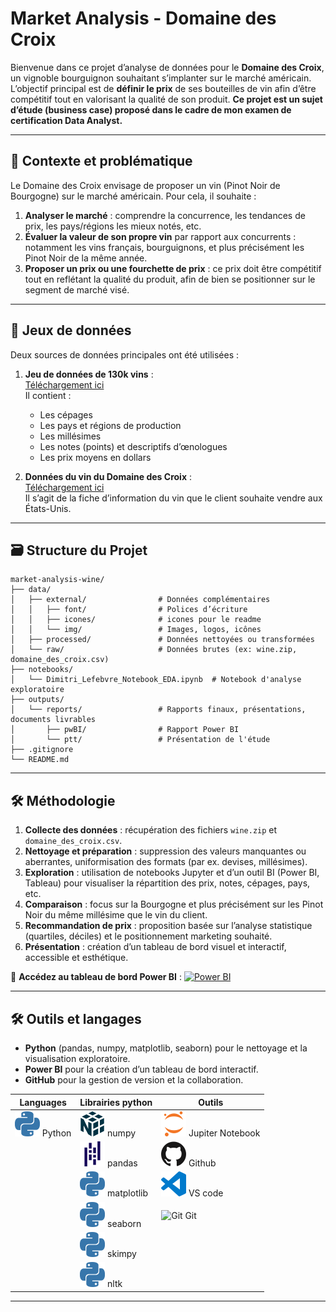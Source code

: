 # Market Analysis - Domaine des Croix

Bienvenue dans ce projet d’analyse de données pour le **Domaine des Croix**, un vignoble bourguignon souhaitant s’implanter sur le marché américain. L’objectif principal est de **définir le prix** de ses bouteilles de vin afin d’être compétitif tout en valorisant la qualité de son produit.
**Ce projet est un sujet d’étude (business case) proposé dans le cadre de mon examen de certification Data Analyst.**

---

## 🌟 Contexte et problématique

Le Domaine des Croix envisage de proposer un vin (Pinot Noir de Bourgogne) sur le marché américain. Pour cela, il souhaite :

1. **Analyser le marché** : comprendre la concurrence, les tendances de prix, les pays/régions les mieux notés, etc.
2. **Évaluer la valeur de son propre vin** par rapport aux concurrents : notamment les vins français, bourguignons, et plus précisément les Pinot Noir de la même année.
3. **Proposer un prix ou une fourchette de prix** : ce prix doit être compétitif tout en reflétant la qualité du produit, afin de bien se positionner sur le segment de marché visé.

---

## 📂 Jeux de données

Deux sources de données principales ont été utilisées :

1. **Jeu de données de 130k vins** :  
   [Téléchargement ici](https://github.com/Dim2960/market-analysis-wine/data/raw/wine.zip)  
   Il contient :
   - Les cépages
   - Les pays et régions de production
   - Les millésimes
   - Les notes (points) et descriptifs d’œnologues
   - Les prix moyens en dollars

2. **Données du vin du Domaine des Croix** :  
   [Téléchargement ici](https://github.com/Dim2960/market-analysis-wine/data/raw/domaine_des_croix.csv)  
   Il s’agit de la fiche d’information du vin que le client souhaite vendre aux États-Unis.

---

## 🗃️ Structure du Projet

```
market-analysis-wine/
├── data/
│   ├── external/                # Données complémentaires
│   │   ├── font/                # Polices d’écriture 
│   │   ├── icones/              # icones pour le readme
│   │   └── img/                 # Images, logos, icônes
│   ├── processed/               # Données nettoyées ou transformées
│   └── raw/                     # Données brutes (ex: wine.zip, domaine_des_croix.csv)
├── notebooks/
│   └── Dimitri_Lefebvre_Notebook_EDA.ipynb  # Notebook d'analyse exploratoire
├── outputs/
│   └── reports/                 # Rapports finaux, présentations, documents livrables
│       ├── pwBI/                # Rapport Power BI 
│       └── ptt/                 # Présentation de l'étude
├── .gitignore                   
└── README.md                    
```

---

## 🛠️ Méthodologie 

1. **Collecte des données** : récupération des fichiers `wine.zip` et `domaine_des_croix.csv`.
2. **Nettoyage et préparation** : suppression des valeurs manquantes ou aberrantes, uniformisation des formats (par ex. devises, millésimes).
3. **Exploration** : utilisation de notebooks Jupyter et d’un outil BI (Power BI, Tableau) pour visualiser la répartition des prix, notes, cépages, pays, etc.
4. **Comparaison** : focus sur la Bourgogne et plus précisément sur les Pinot Noir du même millésime que le vin du client.
5. **Recommandation de prix** : proposition basée sur l’analyse statistique (quartiles, déciles) et le positionnement marketing souhaité.
6. **Présentation** : création d’un tableau de bord visuel et interactif, accessible et esthétique.

🔗 **Accédez au tableau de bord Power BI** :  [![Power BI](https://img.shields.io/badge/Power_BI-Dashboard-orange?logo=powerbi)](https://app.powerbi.com/view?r=eyJrIjoiYjA2NWNiNTktM2Q1YS00YWE4LWI5OGUtMTBlY2VkNTdmYjA3IiwidCI6IjQ0OTFmMGVlLWY1MDMtNDcyNi1hNWViLTFmMGM0ZGFjODJhOSJ9&pageName=0ddccbb621013b0fcf8d) 

---

## 🛠️ Outils et langages

- **Python** (pandas, numpy, matplotlib, seaborn) pour le nettoyage et la visualisation exploratoire.
- **Power BI** pour la création d’un tableau de bord interactif.
- **GitHub** pour la gestion de version et la collaboration.

| Languages | Librairies python | Outils |
|-----------|------------------|--------|
| ![python](data/external/icones/python-color.svg) Python | ![numpy](data/external/icones/numpy-color.svg) numpy | ![jupiter](data/external/icones/jupyter-color.svg) Jupiter Notebook |
| | ![pandas](data/external/icones/pandas-color.svg) pandas | ![github](data/external/icones/github-color.svg) Github |
| | ![matplotlib](data/external/icones/python-color.svg) matplotlib | ![vscode](data/external/icones/visualstudiocode-color.svg) VS code |
| | ![seaborn](data/external/icones/python-color.svg) seaborn | ![Git](img_rdata/external/iconeseadme/scikitlearn-color.svg) Git  |
| | ![skimpy](data/external/icones/python-color.svg) skimpy | |
| | ![nltk](data/external/icones/python-color.svg) nltk | |

---